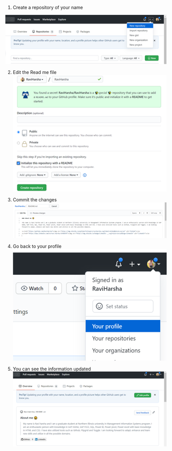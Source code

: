 1)	Create a repository of your name 

![](https://github.com/RaviHarsha/RaviHarsha/blob/master/Images/1New%20Repository.png)
 
2)	Edit the Read me file 
![](https://github.com/RaviHarsha/RaviHarsha/blob/master/Images/2Profile_name_Repository.png)
 
3)	Commit the changes
![](https://github.com/RaviHarsha/RaviHarsha/blob/master/Images/3Rawprofile.png)

4)	Go back to your profile
![](https://github.com/RaviHarsha/RaviHarsha/blob/master/Images/4NavigateProfile.png)

5)	You can see the information updated
![](https://github.com/RaviHarsha/RaviHarsha/blob/master/Images/5ViewProfile.png)
 

